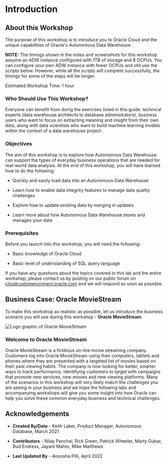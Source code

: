 ﻿
# Introduction

## About this Workshop

The purpose of this workshop is to introduce you to Oracle Cloud and the unique capabilities of Oracle's Autonomous Data Warehouse.

**NOTE:** The timings shown in the notes and screenshots for this workshop assume an ADW instance configured with 1TB of storage and 8 OCPUs. You can configure your own ADW instance with fewer OCPUs and still use the scripts below. However, while all the scripts will complete successfully, the timings for some of the steps will be longer.

Estimated Workshop Time: 1 hour

### Who Should Use This Workshop?

Everyone can benefit from doing the exercises listed in this guide: technical experts (data warehouse architects to database administrators), business users who want to focus on extracting meaning and insight from their own data, along with data scientists who want to build machine learning models within the context of a data warehouse project.

### Objectives

The aim of this workshop is to explore how Autonomous Data Warehouse can support the types of everyday business operations that are needed for real-world data analysis. At the end of this workshop, you will have learned how to do the following:

* Quickly and easily load data into an Autonomous Data Warehouse

* Learn how to enable data integrity features to manage data quality challenges 

* Explore how to update existing data by merging in updates

* Learn more about how Autonomous Data Warehouse stores and manages your data

### Prerequisites

Before you launch into this workshop, you will need the following:

* Basic knowledge of Oracle Cloud

* Basic level of understanding of SQL query language


If you have any questions about the topics covered in this lab and the entire workshop, please contact us by posting on our public forum on [cloudcustomerconnect.oracle.com](http://cloudcustomerconnect.oracle.com) and we will respond as soon as possible.

## Business Case: Oracle MovieStream

To make this workshop as realistic as possible, let us introduce the business scenario you will use during this workshop - **Oracle MovieStream**.

![Logo graphic of Oracle MovieStream](images/3038282309.jpeg)

### Welcome to Oracle MovieStream

Oracle MovieStream is a fictitious on-line movie streaming company. Customers log into Oracle MovieStream using their computers, tablets and phones where they are presented with a targeted list of movies based on their past viewing habits. The company is now looking for better, smarter ways to track performance, identifying customers to target with campaigns that promote new services, new movies and new viewing platforms. Many of the scenarios in this workshop will very likely match the challenges you are seeing in your business and we hope the following labs and accompanying workshops will give you some insight into how Oracle can help you solve these common everyday business and technical challenges.

## Acknowledgements

* **Created By/Date** - Keith Laker, Product Manager, Autonomous Database, March 2021

* **Contributors** - Nilay Panchal, Rick Green, Patrick Wheeler, Marty Gubar, Bud Endress, Jayant Mahto, Mike Matthews

* **Last Updated By** - Anoosha Pilli, April 2022
